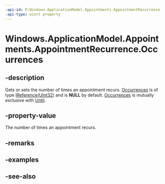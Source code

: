 ----api-id: P:Windows.ApplicationModel.Appointments.AppointmentRecurrence.Occurrences
-api-type: winrt property
---<!-- Property syntaxpublic Windows.Foundation.IReference<uint> Occurrences { get;  set; }--># Windows.ApplicationModel.Appointments.AppointmentRecurrence.Occurrences## -descriptionGets or sets the number of times an appointment recurs. [Occurrences](appointmentrecurrence_occurrences.md) is of type [IReference(UInt32)](../windows.foundation/ireference_1.md) and is **NULL** by default. [Occurrences](appointmentrecurrence_occurrences.md) is mutually exclusive with [Until](appointmentrecurrence_until.md).## -property-valueThe number of times an appointment recurs.## -remarks## -examples## -see-also